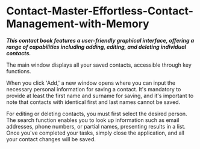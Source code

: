 # Contact-Master-Effortless-Contact-Management-with-Memory

***This contact book features a user-friendly graphical interface, offering a range of capabilities including adding, editing, and deleting individual contacts.***

The main window displays all your saved contacts, accessible through key functions. 

When you click 'Add,' a new window opens where you can input the necessary personal information for saving a contact. It's mandatory to provide at least the first name and surname for saving, and it's important to note that contacts with identical first and last names cannot be saved. 

For editing or deleting contacts, you must first select the desired person. The search function enables you to look up information such as email addresses, phone numbers, or partial names, presenting results in a list. Once you've completed your tasks, simply close the application, and all your contact changes will be saved.
